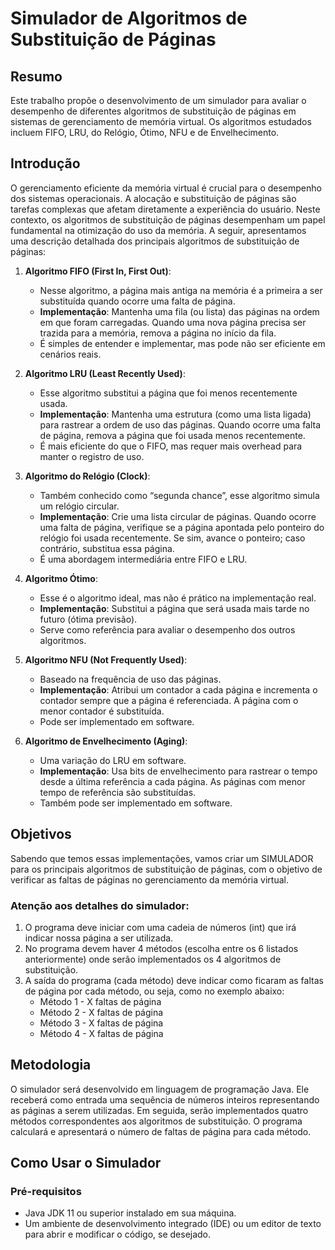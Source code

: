 # Simulador de Algoritmos de Substituição de Páginas

## Resumo
Este trabalho propõe o desenvolvimento de um simulador para avaliar o desempenho de diferentes algoritmos de substituição de páginas em sistemas de gerenciamento de memória virtual. Os algoritmos estudados incluem FIFO, LRU, do Relógio, Ótimo, NFU e de Envelhecimento.

## Introdução
O gerenciamento eficiente da memória virtual é crucial para o desempenho dos sistemas operacionais. A alocação e substituição de páginas são tarefas complexas que afetam diretamente a experiência do usuário. Neste contexto, os algoritmos de substituição de páginas desempenham um papel fundamental na otimização do uso da memória. A seguir, apresentamos uma descrição detalhada dos principais algoritmos de substituição de páginas:

1. **Algoritmo FIFO (First In, First Out)**:
   - Nesse algoritmo, a página mais antiga na memória é a primeira a ser substituída quando ocorre uma falta de página.
   - **Implementação**: Mantenha uma fila (ou lista) das páginas na ordem em que foram carregadas. Quando uma nova página precisa ser trazida para a memória, remova a página no início da fila.
   - É simples de entender e implementar, mas pode não ser eficiente em cenários reais.

2. **Algoritmo LRU (Least Recently Used)**:
   - Esse algoritmo substitui a página que foi menos recentemente usada.
   - **Implementação**: Mantenha uma estrutura (como uma lista ligada) para rastrear a ordem de uso das páginas. Quando ocorre uma falta de página, remova a página que foi usada menos recentemente.
   - É mais eficiente do que o FIFO, mas requer mais overhead para manter o registro de uso.

3. **Algoritmo do Relógio (Clock)**:
   - Também conhecido como “segunda chance”, esse algoritmo simula um relógio circular.
   - **Implementação**: Crie uma lista circular de páginas. Quando ocorre uma falta de página, verifique se a página apontada pelo ponteiro do relógio foi usada recentemente. Se sim, avance o ponteiro; caso contrário, substitua essa página.
   - É uma abordagem intermediária entre FIFO e LRU.

4. **Algoritmo Ótimo**:
   - Esse é o algoritmo ideal, mas não é prático na implementação real.
   - **Implementação**: Substitui a página que será usada mais tarde no futuro (ótima previsão).
   - Serve como referência para avaliar o desempenho dos outros algoritmos.

5. **Algoritmo NFU (Not Frequently Used)**:
   - Baseado na frequência de uso das páginas.
   - **Implementação**: Atribui um contador a cada página e incrementa o contador sempre que a página é referenciada. A página com o menor contador é substituída.
   - Pode ser implementado em software.

6. **Algoritmo de Envelhecimento (Aging)**:
   - Uma variação do LRU em software.
   - **Implementação**: Usa bits de envelhecimento para rastrear o tempo desde a última referência a cada página. As páginas com menor tempo de referência são substituídas.
   - Também pode ser implementado em software.

## Objetivos
Sabendo que temos essas implementações, vamos criar um SIMULADOR para os principais algoritmos de substituição de páginas, com o objetivo de verificar as faltas de páginas no gerenciamento da memória virtual.

### Atenção aos detalhes do simulador:
1. O programa deve iniciar com uma cadeia de números (int) que irá indicar nossa página a ser utilizada.
2. No programa devem haver 4 métodos (escolha entre os 6 listados anteriormente) onde serão implementados os 4 algoritmos de substituição.
3. A saída do programa (cada método) deve indicar como ficaram as faltas de página por cada método, ou seja, como no exemplo abaixo:
   - Método 1 - X faltas de página
   - Método 2 - X faltas de página
   - Método 3 - X faltas de página
   - Método 4 - X faltas de página

## Metodologia
O simulador será desenvolvido em linguagem de programação Java. Ele receberá como entrada uma sequência de números inteiros representando as páginas a serem utilizadas. Em seguida, serão implementados quatro métodos correspondentes aos algoritmos de substituição. O programa calculará e apresentará o número de faltas de página para cada método.

## Como Usar o Simulador

### Pré-requisitos
- Java JDK 11 ou superior instalado em sua máquina.
- Um ambiente de desenvolvimento integrado (IDE) ou um editor de texto para abrir e modificar o código, se desejado.

